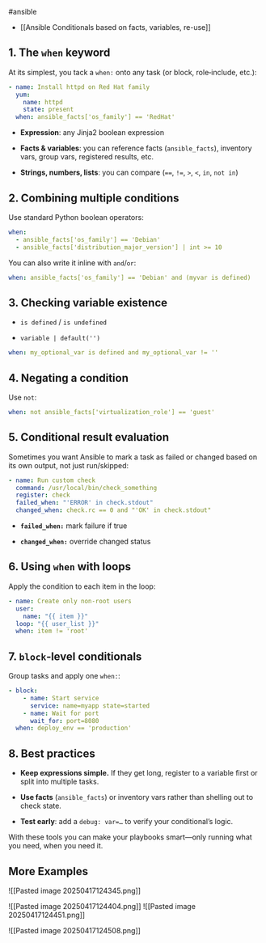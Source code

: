 #ansible 

- [[Ansible Conditionals based on facts, variables, re-use]]

## 1. The `when` keyword

At its simplest, you tack a `when:` onto any task (or block, role‑include, etc.):

```yaml
- name: Install httpd on Red Hat family
  yum:
    name: httpd
    state: present
  when: ansible_facts['os_family'] == 'RedHat'
```

- **Expression**: any Jinja2 boolean expression
    
- **Facts & variables**: you can reference facts (`ansible_facts`), inventory vars, group vars, registered results, etc.
    
- **Strings, numbers, lists**: you can compare (`==`, `!=`, `>`, `<`, `in`, `not in`)
    

## 2. Combining multiple conditions

Use standard Python boolean operators:

```yaml
when:
  - ansible_facts['os_family'] == 'Debian'
  - ansible_facts['distribution_major_version'] | int >= 10
```

You can also write it inline with `and`/`or`:

```yaml
when: ansible_facts['os_family'] == 'Debian' and (myvar is defined)
```

## 3. Checking variable existence

- `is defined` / `is undefined`
    
- `variable | default('')`
    

```yaml
when: my_optional_var is defined and my_optional_var != ''
```

## 4. Negating a condition

Use `not`:

```yaml
when: not ansible_facts['virtualization_role'] == 'guest'
```

## 5. Conditional result evaluation

Sometimes you want Ansible to mark a task as failed or changed based on its own output, not just run/skipped:

```yaml
- name: Run custom check
  command: /usr/local/bin/check_something
  register: check
  failed_when: "'ERROR' in check.stdout"
  changed_when: check.rc == 0 and "'OK' in check.stdout"
```

- **`failed_when:`** mark failure if true
    
- **`changed_when:`** override changed status
    

## 6. Using `when` with loops

Apply the condition to each item in the loop:

```yaml
- name: Create only non‑root users
  user:
    name: "{{ item }}"
  loop: "{{ user_list }}"
  when: item != 'root'
```

## 7. `block`‑level conditionals

Group tasks and apply one `when:`:

```yaml
- block:
    - name: Start service
      service: name=myapp state=started
    - name: Wait for port
      wait_for: port=8080
  when: deploy_env == 'production'
```

## 8. Best practices

- **Keep expressions simple.** If they get long, register to a variable first or split into multiple tasks.
    
- **Use facts** (`ansible_facts`) or inventory vars rather than shelling out to check state.
    
- **Test early**: add a `debug: var=…` to verify your conditional’s logic.
    

With these tools you can make your playbooks smart—only running what you need, when you need it.

## More Examples

![[Pasted image 20250417124345.png]]

![[Pasted image 20250417124404.png]]
![[Pasted image 20250417124451.png]]

![[Pasted image 20250417124508.png]]
